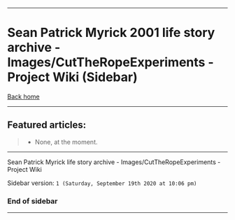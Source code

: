 
***

# Sean Patrick Myrick 2001 life story archive - Images/CutTheRopeExperiments - Project Wiki (Sidebar)

[Back home](https://github.com/seanpm2001/SeansLifeArchive_Images_CutTheRopeExperiments/wiki/)

***

## Featured articles:

> * None, at the moment.

***

Sean Patrick Myrick life story archive - Images/CutTheRopeExperiments - Project Wiki

Sidebar version: `1 (Saturday, September 19th 2020 at 10:06 pm)`

### End of sidebar

***
